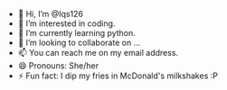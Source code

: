 - 👋 Hi, I’m @Iqs126
- 👀 I’m interested in coding.
- 🌱 I’m currently learning python.
- 💞️ I’m looking to collaborate on ...
- 📫 You can reach me on my email address. 
- 😄 Pronouns: She/her
- ⚡ Fun fact: I dip my fries in McDonald's milkshakes  :P
<!---
Iqs126/Iqs126 is a ✨ special ✨ repository because its `README.md` (this file) appears on your GitHub profile.
You can click the Preview link to take a look at your changes.
--->
